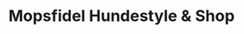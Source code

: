 ---
title: "Mopsfidel Hundestyle & Shop"
url: /kaarst/mopsfidel-hundestyle-und-shop/
shop: Tiersalon
---
